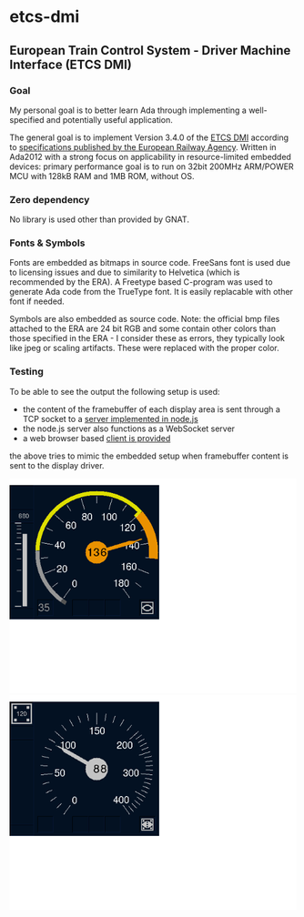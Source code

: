 # etcs-dmi

## European Train Control System - Driver Machine Interface (ETCS DMI)
### Goal
My personal goal is to better learn Ada through implementing a well-specified and potentially useful application.

The general goal is to implement Version 3.4.0 of the [ETCS DMI](https://en.wikipedia.org/wiki/European_Train_Control_System#Man_Machine_Interface) according to [specifications published by the European Railway Agency](https://www.era.europa.eu/activities/technical-specifications-interoperability_en#meeting7).
Written in Ada2012 with a strong focus on applicability in resource-limited embedded devices: 
primary performance goal is to run on 32bit 200MHz ARM/POWER MCU with 128kB RAM and 1MB ROM, without OS.

### Zero dependency
No library is used other than provided by GNAT. 

### Fonts & Symbols
Fonts are embedded as bitmaps in source code. FreeSans font is used due to licensing issues and due to similarity to Helvetica (which is recommended by the ERA).
A Freetype based C-program was used to generate Ada code from the TrueType font. It is easily replacable with other font if needed.

Symbols are also embedded as source code. Note: the official bmp files attached to the ERA are 24 bit RGB and some contain other colors than those specified in the ERA - I consider these as errors, they typically look like jpeg or scaling artifacts. These were replaced with the proper color.

### Testing
To be able to see the output the following setup is used:
- the content of the framebuffer of each display area is sent through a TCP socket to a [server implemented in node.js](test/tools/server.js)
- the node.js server also functions as a WebSocket server
- a web browser based [client is provided](test/tools/client.html)

the above tries to mimic the embedded setup when framebuffer content is sent to the display driver.

![Sample image](doc/images/sample.png)
![Image of B Area](doc/images/b_area.png)
